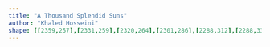 ```yaml
---
title: "A Thousand Splendid Suns"
author: "Khaled Hosseini"
shape: [[2359,257],[2331,259],[2320,264],[2301,286],[2288,312],[2288,339],[2290,353],[2293,357],[2306,365],[2315,376],[2314,398],[2311,408],[2309,428],[2310,469],[2303,482],[2302,487],[2308,506],[2309,530],[2307,535],[2301,542],[2298,551],[2298,597],[2295,612],[2294,643],[2298,647],[2310,650],[2315,655],[2317,660],[2317,677],[2319,690],[2323,695],[2327,696],[2370,696],[2380,691],[2380,266],[2376,260],[2367,257]]
---
```

